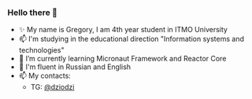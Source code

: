 <!--


**Dziodzi/Dziodzi** is a ✨ _special_ ✨ repository because its `README.md` (this file) appears on your GitHub profile.

Here are some ideas to get you started:

- 🔭 I’m currently working on ...
- 🌱 I’m currently learning JavaScript
- 👯 I’m looking to collaborate on ...
- 🤔 I’m looking for help with ...
- 💬 Ask me about ...
- 📫 How to reach me: [Telegram](tg.me/dziodzi)
- 😄 Pronouns: ...
- ⚡ Fun fact: ...
### Я ЛЮБЛЮ КОГДА ВОЛОСАТЫЕ МУЖИКИ ОБМАЗЫВАЮТСЯ МАСЛОМ!
-->




### Hello there 👋
- ✨ My name is Gregory, I am 4th year student in ITMO University 
- 📫 I'm studying in the educational direction "Information systems and technologies"
- 🌱 I’m currently learning Micronaut Framework and Reactor Core
- 💬 I'm fluent in Russian and English
- 📫 My contacts: 
  - TG: [@dziodzi](https://t.me/Dziodzi)

